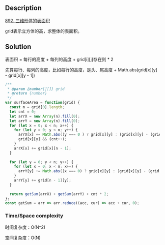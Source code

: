 ## Description

[892. 三维形体的表面积](https://leetcode-cn.com/problems/surface-area-of-3d-shapes/)

grid表示立方体的高，求整体的表面积。


## Solution

表面积 = 每行的高度 + 每列的高度 + grid[i][j]存在则 * 2

先算每行、每列的高度，比如每行的高度，是头、尾高度 + Math.abs(grid[x][y] - grid[x][y - 1])

```js
/**
 * @param {number[][]} grid
 * @return {number}
 */
var surfaceArea = function(grid) {
  const n = grid[0].length;
  let cnt = 0;
  let arrX = new Array(n).fill(0);
  let arrY = new Array(n).fill(0);
  for (let x = 0; x < n; x++) {
    for (let y = 0; y < n; y++) {
      arrX[x] += Math.abs((y === 0 ) ? grid[x][y] : (grid[x][y] - (grid[x][y - 1])));
      grid[x][y] && (cnt++);
    }
    arrX[x] += grid[x][n - 1];
  }
  
  for (let y = 0; y < n; y++) {
    for (let x = 0; x < n; x++) {
      arrY[y] += Math.abs((x === 0) ? grid[x][y] : (grid[x][y] - (grid[x - 1][y])));
    }
    arrY[y] += grid[n - 1][y];
  }
  
  return getSum(arrX) + getSum(arrY) + cnt * 2;
};
const getSum = arr => arr.reduce((acc, cur) => acc + cur, 0);
```

### Time/Space complexity

时间复杂度：O(N^2)

空间复杂度：O(N)
